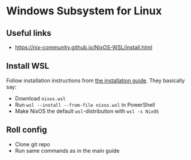 # Windows Subsystem for Linux

## Useful links

- https://nix-community.github.io/NixOS-WSL/install.html

## Install WSL

Follow installation instructions from [the installation guide](https://nix-community.github.io/NixOS-WSL/install.html). They basically say:

- Download `nixos.wsl`
- Run `wsl --install --from-file nixos.wsl` in PowerShell
- Make NixOS the default `wsl`-distribution with `wsl -s NixOS`

## Roll config

- Clone git repo
- Run same commands as in the main guide
